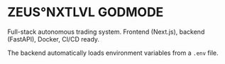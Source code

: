 # ZEUS°NXTLVL GODMODE

Full-stack autonomous trading system. Frontend (Next.js), backend (FastAPI), Docker, CI/CD ready.

The backend automatically loads environment variables from a `.env` file.
